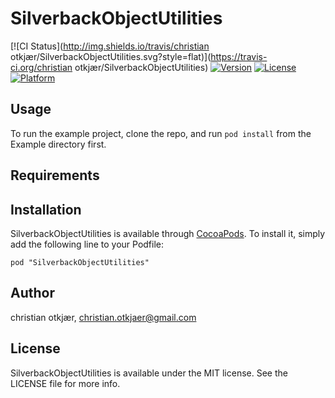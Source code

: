 # SilverbackObjectUtilities

[![CI Status](http://img.shields.io/travis/christian otkjær/SilverbackObjectUtilities.svg?style=flat)](https://travis-ci.org/christian otkjær/SilverbackObjectUtilities)
[![Version](https://img.shields.io/cocoapods/v/SilverbackObjectUtilities.svg?style=flat)](http://cocoadocs.org/docsets/SilverbackObjectUtilities)
[![License](https://img.shields.io/cocoapods/l/SilverbackObjectUtilities.svg?style=flat)](http://cocoadocs.org/docsets/SilverbackObjectUtilities)
[![Platform](https://img.shields.io/cocoapods/p/SilverbackObjectUtilities.svg?style=flat)](http://cocoadocs.org/docsets/SilverbackObjectUtilities)

## Usage

To run the example project, clone the repo, and run `pod install` from the Example directory first.

## Requirements

## Installation

SilverbackObjectUtilities is available through [CocoaPods](http://cocoapods.org). To install
it, simply add the following line to your Podfile:

    pod "SilverbackObjectUtilities"

## Author

christian otkjær, christian.otkjaer@gmail.com

## License

SilverbackObjectUtilities is available under the MIT license. See the LICENSE file for more info.

